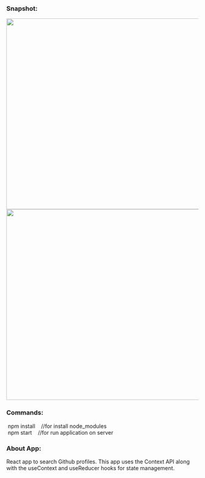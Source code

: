 
<h3>Snapshot:</h3>
<div align="center">
 <p float="left">
  <img src="#" width="700" height="500"/>
	 <br/>
  <img src="#" width="700" height="500"/>
	</p>
</div>
<h3>Commands:</h3>
	&nbsp;<span>npm install &nbsp;&nbsp;&nbsp;//for install node_modules</span>
	<br/>
	&nbsp;<span>npm start &nbsp;&nbsp;&nbsp;//for run application on server</span>
<br>
<h3>About App:</h3>
        <p>React app to search Github profiles. This app uses the Context API along with the useContext and useReducer hooks for state management.</p>
	






